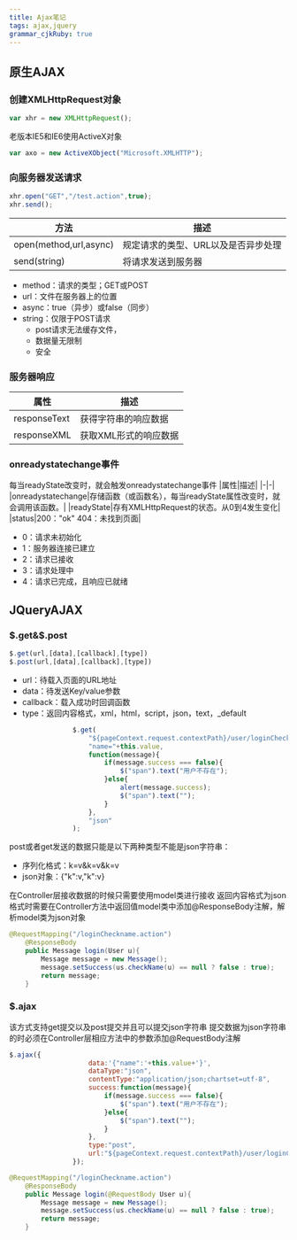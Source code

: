 ```yaml
---
title: Ajax笔记 
tags: ajax,jquery
grammar_cjkRuby: true
---
```

## 原生AJAX
### 创建XMLHttpRequest对象

``` javascript
var xhr = new XMLHttpRequest();
```
老版本IE5和IE6使用ActiveX对象

``` javascript
var axo = new ActiveXObject("Microsoft.XMLHTTP");
```
### 向服务器发送请求

``` javascript
xhr.open("GET","/test.action",true);
xhr.send();
```

| 方法                   | 描述 |
| ---------------------- | ---- |
| open(method,url,async) | 规定请求的类型、URL以及是否异步处理 |
| send(string)           | 将请求发送到服务器 |

- method：请求的类型；GET或POST
- url：文件在服务器上的位置
- async：true（异步）或false（同步）
- string：仅限于POST请求
	- post请求无法缓存文件，
	- 数据量无限制
	- 安全

### 服务器响应
|属性|描述|
|-|-|
|responseText|获得字符串的响应数据|
|responseXML|获取XML形式的响应数据|

### onreadystatechange事件
每当readyState改变时，就会触发onreadystatechange事件
|属性|描述|
|-|-|
|onreadystatechange|存储函数（或函数名），每当readyState属性改变时，就会调用该函数。|
|readyState|存有XMLHttpRequest的状态。从0到4发生变化|
|status|200："ok" 404：未找到页面|

 - 0：请求未初始化
 - 1：服务器连接已建立
 - 2：请求已接收
 - 3：请求处理中
 - 4：请求已完成，且响应已就绪

## JQueryAJAX

### $.get&$.post

``` javascript
$.get(url,[data],[callback],[type])
$.post(url,[data],[callback],[type])
```
 - url：待载入页面的URL地址
 - data：待发送Key/value参数
 - callback：载入成功时回调函数
 - type：返回内容格式，xml，html，script，json，text，_default

``` javascript
				$.get(
    				"${pageContext.request.contextPath}/user/loginCheckname.action",
    				"name="+this.value,
    				function(message){
    					if(message.success === false){
    						$("span").text("用户不存在");
    					}else{
    						alert(message.success);
    						$("span").text("");
    					}
    				},
    				"json"
				);
```
post或者get发送的数据只能是以下两种类型不能是json字符串：

 - 序列化格式：k=v&k=v&k=v
 - json对象：{"k":v,"k":v}

在Controller层接收数据的时候只需要使用model类进行接收
返回内容格式为json格式时需要在Controller方法中返回值model类中添加@ResponseBody注解，解析model类为json对象

``` java
@RequestMapping("/loginCheckname.action")
	@ResponseBody
	public Message login(User u){
		Message message = new Message();
		message.setSuccess(us.checkName(u) == null ? false : true);
		return message;
	}
```
### $.ajax

该方式支持get提交以及post提交并且可以提交json字符串
提交数据为json字符串的时必须在Controller层相应方法中的参数添加@RequestBody注解

``` javascript
$.ajax({
    				data:'{"name":'+this.value+'}',
    				dataType:"json",
    				contentType:"application/json;chartset=utf-8",
    				success:function(message){
    					if(message.success === false){
    						$("span").text("用户不存在");
    					}else{
    						$("span").text("");
    					}
    				},
    				type:"post",
    				url:"${pageContext.request.contextPath}/user/loginCheckname.action"
    			});
```
``` java
@RequestMapping("/loginCheckname.action")
	@ResponseBody
	public Message login(@RequestBody User u){
		Message message = new Message();
		message.setSuccess(us.checkName(u) == null ? false : true);
		return message;
	}
```




